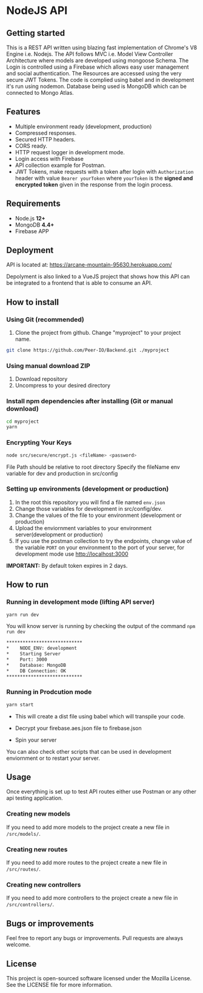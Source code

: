 # NodeJS API

## Getting started

This is a REST API written using blazing fast implementation of Chrome's V8 Engine i.e. Nodejs. The API follows MVC i.e. Model View Controller Architecture where models are developed using mongoose Schema. The Login is controlled using a Firebase which allows easy user management and social authentication. The Resources are accessed using the very secure JWT Tokens. The code is complied using babel and in development it's run using nodemon. Database being used is MongoDB which can be connected to Mongo Atlas.

## Features

- Multiple environment ready (development, production)
- Compressed responses.
- Secured HTTP headers.
- CORS ready.
- HTTP request logger in development mode.
- Login access with Firebase
- API collection example for Postman.
- JWT Tokens, make requests with a token after login with `Authorization` header with value `Bearer yourToken` where `yourToken` is the **signed and encrypted token** given in the response from the login process.

## Requirements

- Node.js **12+**
- MongoDB **4.4+**
- Firebase APP

## Deployment

API is located at: <https://arcane-mountain-95630.herokuapp.com/>

Depolyment is also linked to a VueJS project that shows how this API can be integrated to a frontend that is able to consume an API.

## How to install

### Using Git (recommended)

1. Clone the project from github. Change "myproject" to your project name.

```bash
git clone https://github.com/Peer-IO/Backend.git ./myproject
```

### Using manual download ZIP

1. Download repository
2. Uncompress to your desired directory

### Install npm dependencies after installing (Git or manual download)

```bash
cd myproject
yarn
```

### Encrypting Your Keys

```zsh
node src/secure/encrypt.js <fileName> <password>
```

File Path should be relative to root directory
Specify the fileName env variable for dev and production in src/config

### Setting up environments (development or production)

1. In the root this repository you will find a file named `env.json`
2. Change those variables for development in src/config/dev.
3. Change the values of the file to your environment (development or production)
4. Upload the enviornment variables to your environment server(development or production)
5. If you use the postman collection to try the endpoints, change value of the variable `PORT` on your environment to the port of your server, for development mode use <http://localhost:3000>

**IMPORTANT:** By default token expires in 2 days.

## How to run

### Running in development mode (lifting API server)

```bash
yarn run dev
```

You will know server is running by checking the output of the command `npm run dev`

```bash
****************************
*    NODE_ENV: development
*    Starting Server
*    Port: 3000
*    Database: MongoDB
*    DB Connection: OK
****************************
```

### Running in Prodcution mode

```bash
yarn start
```

- This will create a dist file using babel which will transpile your code.

- Decrypt your firebase.aes.json file to firebase.json

- Spin your server

You can also check other scripts that can be used in development enviornment or to restart your server.

## Usage

Once everything is set up to test API routes either use Postman or any other api testing application.

### Creating new models

If you need to add more models to the project create a new file in `/src/models/`.

### Creating new routes

If you need to add more routes to the project create a new file in `/src/routes/`.

### Creating new controllers

If you need to add more controllers to the project create a new file in `/src/controllers/`.

## Bugs or improvements

Feel free to report any bugs or improvements. Pull requests are always welcome.

## License

This project is open-sourced software licensed under the Mozilla License. See the LICENSE file for more information.
